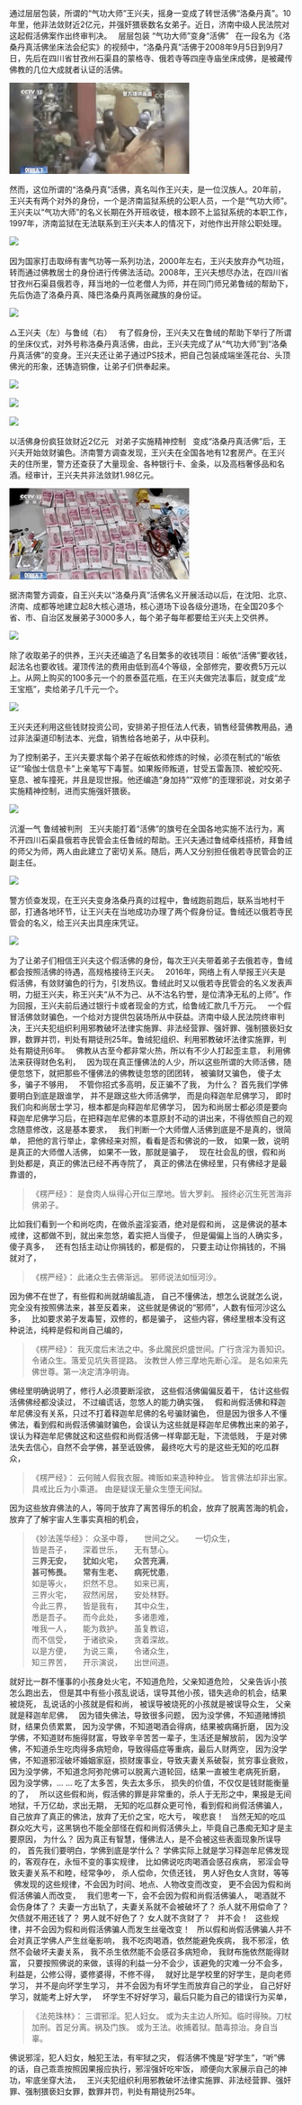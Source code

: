 通过层层包装，所谓的“气功大师”王兴夫，摇身一变成了转世活佛“洛桑丹真”。10年里，他非法敛财近2亿元，并强奸猥亵数名女弟子。近日，济南中级人民法院对这起假活佛案作出终审判决。
&nbsp;
层层包装 “气功大师”变身“活佛”
&nbsp;
在一段名为《洛桑丹真活佛坐床法会纪实》的视频中，“洛桑丹真”活佛于2008年9月5日到9月7日，先后在四川省甘孜州石渠县的蒙格寺、俄若寺等四座寺庙坐床成佛，是被藏传佛教的几位大成就者认证的活佛。

![](images/假活佛1.gif)

然而，这位所谓的“洛桑丹真”活佛，真名叫作王兴夫，是一位汉族人。20年前，王兴夫有两个对外的身份，一个是济南监狱系统的公职人员，一个是“气功大师”。王兴夫以“气功大师”的名义长期在外开班收徒，根本顾不上监狱系统的本职工作，1997年，济南监狱在无法联系到王兴夫本人的情况下，对他作出开除公职处理。

![](images/假活佛2.png)

因为国家打击取缔有害气功等一系列功法，2000年左右，王兴夫放弃办气功班，转而通过佛教居士的身份进行传佛法活动。2008年，王兴夫想尽办法，在四川省甘孜州石渠县俄若寺，拜当地的一位老僧人为师，并在同门师兄弟鲁绒的帮助下，先后伪造了洛桑丹真、降巴洛桑丹真两张藏族的身份证。

![](images/假活佛3.png)

△王兴夫（左）与鲁绒（右）
&nbsp;
有了假身份，王兴夫又在鲁绒的帮助下举行了所谓的坐床仪式，对外号称洛桑丹真活佛，由此，王兴夫完成了从“气功大师”到“洛桑丹真活佛”的变身。王兴夫还让弟子通过PS技术，把自己包装成端坐莲花台、头顶佛光的形象，还铸造铜像，让弟子们供奉起来。

![](images/假活佛4.png)

![](images/假活佛5.png)

![](images/假活佛6.png)

以活佛身份疯狂敛财近2亿元
&nbsp;
对弟子实施精神控制
&nbsp;
变成“洛桑丹真活佛”后，王兴夫开始敛财骗色。济南警方调查发现，王兴夫在全国各地有12套房产。在王兴夫的住所里，警方还查获了大量现金、各种银行卡、金条，以及高档奢侈品和名酒。经审计，王兴夫共非法敛财1.98亿元。

![](images/假活佛7.gif)

据济南警方调查，自王兴夫以“洛桑丹真”活佛名义开展活动以后，在沈阳、北京、济南、成都等地建立起8大核心道场，核心道场下设各级分道场，在全国20多个省、市、自治区发展弟子3000多人，每个弟子每年都要给王兴夫上交供养。

![](images/假活佛8.png)

除了收取弟子的供养，王兴夫还编造了名目繁多的收钱项目：皈依“活佛”要收钱，起法名也要收钱。灌顶传法的费用由低到高4个等级，全部修完，要收费5万元以上。从网上购买的100多元一个的景泰蓝花瓶，在王兴夫做完法事后，就变成“龙王宝瓶”，卖给弟子几千元一个。

![](images/假活佛9.png)

王兴夫还利用这些钱财投资公司，安排弟子担任法人代表，销售经营佛教用品，通过非法渠道印制法本、光盘，销售给各地弟子，从中获利。

为了控制弟子，王兴夫要求每个弟子在皈依和修炼的时候，必须在制式的“皈依证”“瑜伽士信息卡”上亲笔写下毒誓。如果叛师叛道，甘受五雷轰顶、被蛇咬死、窒息、被车撞死，并且是现世报。他还编造“身加持”“双修”的歪理邪说，对女弟子实施精神控制，进而实施强奸猥亵。

![](images/假活佛22.png)

沆瀣一气 鲁绒被判刑
&nbsp;
王兴夫能打着“活佛”的旗号在全国各地实施不法行为，离不开四川石渠县俄若寺民管会主任鲁绒的帮助。王兴夫通过鲁绒牵线搭桥，拜鲁绒的师父为师，两人由此建立了密切关系。随后，两人又分别担任俄若寺民管会的正副主任。

![](images/假活佛10.png)

警方侦查发现，在王兴夫变身洛桑丹真的过程中，鲁绒跑前跑后，联系当地村干部，打通各地环节，让王兴夫在当地成功办理了两个假身份证。鲁绒还以俄若寺民管会的名义，给王兴夫出具座床凭证。

![](images/假活佛11.png)

为了让弟子们相信王兴夫这个假活佛的身份，每次王兴夫带着弟子去俄若寺，鲁绒都会按照活佛的待遇，高规格接待王兴夫。
&nbsp;
2016年，网络上有人举报王兴夫是假活佛，有敛财骗色的行为，引发热议。鲁绒此时又以俄若寺民管会的名义发表声明，力挺王兴夫，称王兴夫“从不为己、从不沽名钓誉，是位清净无私的上师”。作为回报，王兴夫前后通过银行卡或者现金的方式，给鲁绒汇款几千万元。
&nbsp;
一个假冒活佛敛财骗色，一个给对方提供包装场所从中获益。济南中级人民法院终审判决，王兴夫犯组织利用邪教破坏法律实施罪、非法经营罪、强奸罪、强制猥亵妇女罪，数罪并罚，判处有期徒刑25年。鲁绒犯组织、利用邪教破坏法律实施罪，判处有期徒刑6年。
&nbsp;
佛教从古至今都非常火热，所以有不少人打起歪主意，
利用佛法来获得财色名利，
&nbsp;
因为现在真正懂佛法的人少，所以这些所谓的大师活佛，随便忽悠下，就把那些不懂佛法的佛教徒忽悠的团团转，
被骗财又骗色，
傻子太多，骗子不够用，
&nbsp;
不管你招式多高明，反正骗不了我，
为什么？
首先我们学佛要明白到底是跟谁学，
并不是跟这些大师活佛学，
而是向释迦牟尼佛学习，
即时我们向和尚居士学习，根本都是向释迦牟尼佛学习，
因为和尚居士都必须是要向释迦牟尼佛学习后，在把释迦牟尼佛的本意原封不动的讲出来，不得依照自己的观念随意修改，这是基本要求，
&nbsp;
我们判断一个大师僧人活佛到底是不是真的，很简单，
把他的言行举止，拿佛经来对照，看看是否和佛说的一致，
如果一致，说明是真正的大师僧人活佛，
如果不一致，那就是骗子，
&nbsp;
现在社会乱的很，假和尚到处都是，真正的佛法已经不再寺院了，
真正的佛法在佛经里，只有佛经才是最靠谱的，

> 《楞严经》：
> 是食肉人纵得心开似三摩地。皆大罗刹。
> 报终必沉生死苦海非佛弟子。

比如我们看到一个和尚吃肉，在做杀盗淫妄酒，绝对是假和尚，
这是佛说的基本戒律，这都做不到，就出来忽悠，着实把人当傻子，
但是偏偏上当的人确实多，傻子真多，
&nbsp;
还有包括主动让你捐钱的，都是假的，
只要主动让你捐钱的，不捐就对了，

> ﻿《楞严经》：
> 此诸众生去佛渐远。
> 邪师说法如恒河沙。

因为佛不在世了，有些假和尚就胡编乱造，
自己不懂佛法，想怎么说就怎么说，完全没有按照佛法来，甚至反着来，
这些就是佛说的“邪师”，人数有恒河沙这么多，
&nbsp;
比如要求弟子发毒誓，双修的，都是骗子，
这些内容，佛经里根本没有这种说法，纯粹是假和尚自己编的，

> 《楞严经》：
> 我灭度后末法之中。多此魔民炽盛世间。广行贪淫为善知识。
> 令诸众生。落爱见坑失菩提路。
> 汝教世人修三摩地先断心淫。
> 是名如来先佛世尊。第一决定清净明诲。

佛经里明确说明了，修行人必须要断淫欲，
这些假活佛偏偏反着干，
估计这些假活佛佛经都没读过，
不过编谎话，忽悠人的能力确实强，
&nbsp;
假和尚假活佛和释迦牟尼佛没有关系，只过不打着释迦牟尼佛的名号骗财骗色，
但是因为很多人不懂佛法，看到假和尚假活佛骗财骗色，会误认为这些就是释迦牟尼佛教出来的弟子，
误认为释迦牟尼佛就这和这些假和尚假活佛一样卑鄙无耻，下流低贱，
于是对佛法失去信心，自然不会学佛，甚至诋毁佛，
最终吃大亏的是这些无知的吃瓜群众，

> ﻿《楞严经》：
> 云何贼人假我衣服。禆贩如来造种种业。
> 皆言佛法却非出家。具戒比丘为小乘道。
> 由是疑误无量众生堕无间狱。

因为这些放弃佛法的人，等同于放弃了离苦得乐的机会，放弃了脱离苦海的机会，
放弃了了解宇宙人生事实真相的机会，

> 《妙法莲华经》：
> 众圣中尊，　　世间之父。　　一切众生，  
> 皆是吾子，　　深着世乐，　　无有慧心。  
> **三界无安，　　犹如火宅，　　众苦充满**，  
> **甚可怖畏。　　常有生老、　　病死忧患**，  
> 如是等火，　　炽然不息。　　如来已离，  
> 三界火宅，　　寂然闲居，　　安处林野。  
> 今此三界，　　皆是我有，　　其中众生，  
> 悉是吾子。　　而今此处，　　多诸患难，  
> 唯我一人，　　能为救护。　　虽复教诏，  
> 而不信受，　　于诸欲染，　　贪着深故。  
> 以是方便，　　为说三乘，　　令诸众生，  
> 知三界苦，　　开示演说，　　出世间道。

就好比一群不懂事的小孩身处火宅，不知道危险，父亲知道危险，
父亲告诉小孩怎么跑出去，
但是其中有些小孩乱说话，误导其他小孩，错失逃命的机会，结果被烧死，
乱说话的小孩就是假和尚，
被误导被烧死的小孩就是被误导众生，
父亲就是释迦牟尼佛，
&nbsp;
因为错失佛法，导致很多问题，
因为没学佛，不知道赌博损财，结果负债累累，
因为没学佛，不知道喝酒会得病，结果被病痛折磨，
因为没学佛，不知道财布施得财富，导致辛辛苦苦一辈子，生活还是解放前，
因为没学佛，不知道杀生吃肉得多病短命，导致得癌症等重病，最后人财两空，
因为没学佛，不知道邪淫破坏婚姻家庭，损财废事业，导致夫妻关系破裂，贫穷事业衰败，
因为没学佛，不知道念阿弥陀佛可以脱离六道轮回，结果一直被生老病死折磨，
因为没学佛，... ... 吃了太多苦，失去太多乐，
损失的价值，不仅仅是钱财能衡量的了，
&nbsp;
所以这些假和尚，假活佛的罪是非常重的，杀人于无形之中，果报是无间地狱，千万亿劫，求出无期，
无知的吃瓜群众更可怜，看到假和尚假活佛骗人，自己放弃了真正的佛法，放弃了无价之宝，吃大亏，
唉悲哀！
&nbsp;
当然无知的吃瓜群众吃大亏，这黑锅也不能全部怪在假和尚假活佛头上，毕竟自己愚痴无知才是主要原因，
为什么？
因为真正有智慧，懂佛法人，是不会被这些表面现象所误导的，
﻿首先我们要明白，学佛到底是学什么？
学佛实际上就是学习释迦牟尼佛发现的，客观存在，永恒不变的事实规律，
比如佛说吃肉喝酒会感召疾病，
邪淫会导致夫妻关系不和睦，经常争吵，
杀人偿命，欠债还钱，
男人好色女人贪财，等等
&nbsp;
佛发现的这些规律，不会因为时间、地点、人物改变而改变，
更不会因为假和尚假活佛骗人而改变，
&nbsp;
我们思考一下，会不会因为假和尚假活佛骗人，
喝酒就不会伤身体了？
夫妻一方出轨了，夫妻关系就不会被破坏了？
杀人就不用偿命了？
欠债就不用还钱了？
男人就不好色了？
女人就不贪财了？
&nbsp;
并不会！
&nbsp;
这些规律，并不会因为假和尚假活佛骗人而发生丝毫改变！
&nbsp;
所以假和尚假活佛骗人并不会对真正学佛人产生丝毫影响，
我不吃肉喝酒，依然能避免疾病，
我不邪淫，依然不会破坏夫妻关系，
我不杀生依然能不会感召多病短命，
我财布施依然能得财富，
只要按照佛说的来做，该得的利益一分不会少，该避免的灾难一分不会多，
利益是，公修公得，婆修婆得，不修不得，
&nbsp;
就好比是学校里的好学生，是向老师学习，
并不是向坏学生学习，
并不会因为有坏学生而放弃自己的学业，
自己好好学习，就能考上好大学，
&nbsp;
坏学生不好好学习，最后只能为自己的错误行为买单，

> 《法苑珠林》：
> 三谓邪淫。犯人妇女。
> 或为夫主边人所知。临时得殃。刀杖加刑。首足分离。祸及门族。
> 或为王法。收捕着狱。酷毒掠治。身自当辜。

佛说邪淫，犯人妇女，触犯王法，有牢狱之灾，
假活佛不愧是“好学生”，“听”佛的话，自己乖乖按照因果报应执行，邪淫强奸吃牢饭，
顺便向大家展示自己的神功，牢底坐穿大法，
&nbsp;
王兴夫犯组织利用邪教破坏法律实施罪、非法经营罪、强奸罪、强制猥亵妇女罪，数罪并罚，判处有期徒刑25年。


